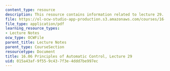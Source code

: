 ```yaml
---
content_type: resource
description: This resource contains information related to lecture 29.
file: https://ol-ocw-studio-app-production.s3.amazonaws.com/courses/16-06-principles-of-automatic-control-fall-2012/015a43af9f559c437f3e4ddd7be997ec_MIT16_06F12_Lecture_29.pdf
file_type: application/pdf
learning_resource_types:
- Lecture Notes
ocw_type: OCWFile
parent_title: Lecture Notes
parent_type: CourseSection
resourcetype: Document
title: 16.06 Principles of Automatic Control, Lecture 29
uid: 015a43af-9f55-9c43-7f3e-4ddd7be997ec
---
```

